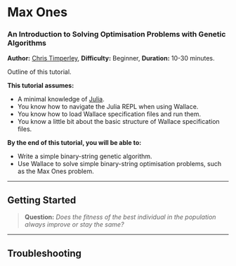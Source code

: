 # Max Ones
### An Introduction to Solving Optimisation Problems with Genetic Algorithms

**Author:** [Chris Timperley](http://www.christimperley.co.uk),
**Difficulty:** Beginner,
**Duration:** 10-30 minutes.

Outline of this tutorial.

**This tutorial assumes:**
* A minimal knowledge of [Julia](http://julialang.org/).
* You know how to navigate the Julia REPL when using Wallace.
* You know how to load Wallace specification files and run them.
* You know a little bit about the basic structure of Wallace specification files. 

**By the end of this tutorial, you will be able to:**
* Write a simple binary-string genetic algorithm.
* Use Wallace to solve simple binary-string optimisation problems, such as the
  Max Ones problem.

--------------------------------------------------------------------------------

## Getting Started

> **Question:** *Does the fitness of the best individual in the population
  always improve or stay the same?*

-------------------------------------------------------------------------------

## Troubleshooting
